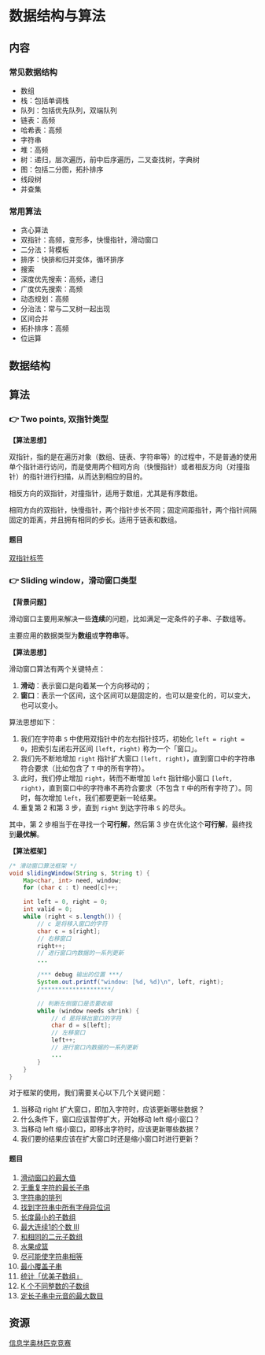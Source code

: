 # 数据结构与算法

## 内容

### 常见数据结构

- 数组
- 栈：包括单调栈
- 队列：包括优先队列，双端队列
- 链表：高频
- 哈希表：高频
- 字符串
- 堆：高频
- 树：递归，层次遍历，前中后序遍历，二叉查找树，字典树
- 图：包括二分图，拓扑排序
- 线段树
- 并查集

### 常用算法

- 贪心算法
- 双指针：高频，变形多，快慢指针，滑动窗口
- 二分法：背模板
- 排序：快排和归并变体，循环排序
- 搜索
 - 深度优先搜索：高频，递归
 - 广度优先搜索：高频
- 动态规划：高频
- 分治法：常与二叉树一起出现
- 区间合并
- 拓扑排序：高频
- 位运算

## 数据结构

## 算法

### :point_right: Two points, 双指针类型

**【算法思想】**

双指针，指的是在遍历对象（数组、链表、字符串等）的过程中，不是普通的使用单个指针进行访问，而是使用两个相同方向（快慢指针）或者相反方向（对撞指针）的指针进行扫描，从而达到相应的目的。

相反方向的双指针，对撞指针，适用于数组，尤其是有序数组。

相同方向的双指针，快慢指针，两个指针步长不同；固定间距指针，两个指针间隔固定的距离，并且拥有相同的步长。适用于链表和数组。

#### 题目

[双指针标签](https://leetcode-cn.com/problemset/all/?topicSlugs=two-pointers)

### :point_right: Sliding window，滑动窗口类型

**【背景问题】**

滑动窗口主要用来解决一些**连续**的问题，比如满足一定条件的子串、子数组等。

主要应用的数据类型为**数组**或**字符串**等。

**【算法思想】**

滑动窗口算法有两个关键特点：

1. **滑动**：表示窗口是向着某一个方向移动的；
2. **窗口**：表示一个区间，这个区间可以是固定的，也可以是变化的，可以变大，也可以变小。

算法思想如下：

1. 我们在字符串 `S` 中使用双指针中的左右指针技巧，初始化 `left = right = 0`，把索引左闭右开区间 `[left, right)` 称为一个「窗口」。
2. 我们先不断地增加 `right` 指针扩大窗口 `[left, right)`，直到窗口中的字符串符合要求（比如包含了 `T` 中的所有字符）。
3. 此时，我们停止增加 `right`，转而不断增加 `left` 指针缩小窗口 `[left, right)`，直到窗口中的字符串不再符合要求（不包含 `T` 中的所有字符了）。同时，每次增加 `left`，我们都要更新一轮结果。
4. 重复第 2 和第 3 步，直到 `right` 到达字符串 `S` 的尽头。

其中，第 2 步相当于在寻找一个**可行解**，然后第 3 步在优化这个**可行解**，最终找到**最优解**。

**【算法框架】**

```java
/* 滑动窗口算法框架 */
void slidingWindow(String s, String t) {
    Map<char, int> need, window;
    for (char c : t) need[c]++;

    int left = 0, right = 0;
    int valid = 0; 
    while (right < s.length()) {
        // c 是将移入窗口的字符
        char c = s[right];
        // 右移窗口
        right++;
        // 进行窗口内数据的一系列更新
        ...

        /*** debug 输出的位置 ***/
        System.out.printf("window: [%d, %d)\n", left, right);
        /********************/

        // 判断左侧窗口是否要收缩
        while (window needs shrink) {
            // d 是将移出窗口的字符
            char d = s[left];
            // 左移窗口
            left++;
            // 进行窗口内数据的一系列更新
            ...
        }
    }
}
```

对于框架的使用，我们需要关心以下几个关键问题：

1. 当移动 right 扩大窗口，即加入字符时，应该更新哪些数据？
2. 什么条件下，窗口应该暂停扩大，开始移动 left 缩小窗口？
3. 当移动 left 缩小窗口，即移出字符时，应该更新哪些数据？
4. 我们要的结果应该在扩大窗口时还是缩小窗口时进行更新？

#### 题目

1. [滑动窗口的最大值](https://leetcode-cn.com/problems/hua-dong-chuang-kou-de-zui-da-zhi-lcof/)
2. [无重复字符的最长子串](https://leetcode-cn.com/problems/longest-substring-without-repeating-characters/)
3. [字符串的排列](https://leetcode-cn.com/problems/permutation-in-string/)
4. [找到字符串中所有字母异位词](https://leetcode-cn.com/problems/find-all-anagrams-in-a-string/)
5. [长度最小的子数组](https://leetcode-cn.com/problems/minimum-size-subarray-sum/)
6. [最大连续1的个数 III](https://leetcode-cn.com/problems/max-consecutive-ones-iii/)
7. [和相同的二元子数组](https://leetcode-cn.com/problems/binary-subarrays-with-sum/)
8. [水果成篮](https://leetcode-cn.com/problems/fruit-into-baskets/)
9. [尽可能使字符串相等](https://leetcode-cn.com/problems/get-equal-substrings-within-budget/)
10. [最小覆盖子串](https://leetcode-cn.com/problems/minimum-window-substring/)
11. [统计「优美子数组」](https://leetcode-cn.com/problems/count-number-of-nice-subarrays/)
12. [K 个不同整数的子数组](https://leetcode-cn.com/problems/subarrays-with-k-different-integers/)
13. [定长子串中元音的最大数目](https://leetcode-cn.com/problems/maximum-number-of-vowels-in-a-substring-of-given-length/)

## 资源

[信息学奥林匹克竞赛](https://oi-wiki.org/)
